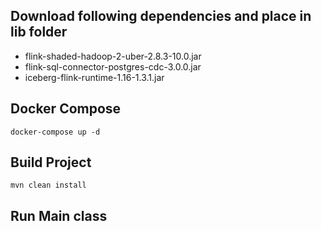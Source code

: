 ## Download following dependencies and place in lib folder
- flink-shaded-hadoop-2-uber-2.8.3-10.0.jar
- flink-sql-connector-postgres-cdc-3.0.0.jar
- iceberg-flink-runtime-1.16-1.3.1.jar

## Docker Compose
```shell
docker-compose up -d
```

## Build Project
```shell
mvn clean install
```

## Run Main class